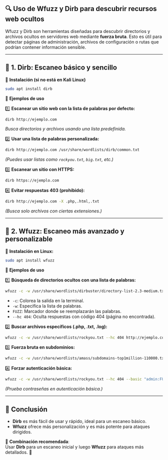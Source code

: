 ## 🔍 **Uso de Wfuzz y Dirb para descubrir recursos web ocultos**  
Wfuzz y Dirb son herramientas diseñadas para descubrir directorios y archivos ocultos en servidores web mediante **fuerza bruta**. Esto es útil para detectar páginas de administración, archivos de configuración o rutas que podrían contener información sensible.

---

## 🔹 **1. Dirb: Escaneo básico y sencillo**  

📌 **Instalación (si no está en Kali Linux)**  
```bash
sudo apt install dirb
```

📌 **Ejemplos de uso**  

1️⃣ **Escanear un sitio web con la lista de palabras por defecto:**  
   ```bash
   dirb http://ejemplo.com
   ```
   *Busca directorios y archivos usando una lista predefinida.*

2️⃣ **Usar una lista de palabras personalizada:**  
   ```bash
   dirb http://ejemplo.com /usr/share/wordlists/dirb/common.txt
   ```
   *(Puedes usar listas como `rockyou.txt`, `big.txt`, etc.)*

3️⃣ **Escanear un sitio con HTTPS:**  
   ```bash
   dirb https://ejemplo.com
   ```

4️⃣ **Evitar respuestas 403 (prohibido):**  
   ```bash
   dirb http://ejemplo.com -X .php,.html,.txt
   ```
   *(Busca solo archivos con ciertas extensiones.)*

---

## 🔹 **2. Wfuzz: Escaneo más avanzado y personalizable**  

📌 **Instalación en Linux:**  
```bash
sudo apt install wfuzz
```

📌 **Ejemplos de uso**  

1️⃣ **Búsqueda de directorios ocultos con una lista de palabras:**  
   ```bash
   wfuzz -c -w /usr/share/wordlists/dirbuster/directory-list-2.3-medium.txt --hc 404 http://ejemplo.com/FUZZ
   ```
   - `-c`: Colorea la salida en la terminal.  
   - `-w`: Especifica la lista de palabras.  
   - `FUZZ`: Marcador donde se reemplazarán las palabras.  
   - `--hc 404`: Oculta respuestas con código 404 (página no encontrada).  

2️⃣ **Buscar archivos específicos (.php, .txt, .log):**  
   ```bash
   wfuzz -c -w /usr/share/wordlists/rockyou.txt --hc 404 http://ejemplo.com/FUZZ.php
   ```

3️⃣ **Fuerza bruta en subdominios:**  
   ```bash
   wfuzz -c -w /usr/share/wordlists/amass/subdomains-top1million-110000.txt -H "Host: FUZZ.ejemplo.com" --hc 404 http://ejemplo.com
   ```

4️⃣ **Forzar autenticación básica:**  
   ```bash
   wfuzz -c -w /usr/share/wordlists/rockyou.txt --hc 404 --basic "admin:FUZZ" http://ejemplo.com/admin
   ```
   *(Prueba contraseñas en autenticación básica.)*

---

## 📌 **Conclusión**
- **Dirb** es más fácil de usar y rápido, ideal para un escaneo básico.  
- **Wfuzz** ofrece más personalización y es más potente para ataques dirigidos.  

🔹 **Combinación recomendada**:  
Usar **Dirb** para un escaneo inicial y luego **Wfuzz** para ataques más detallados. 🚀  

